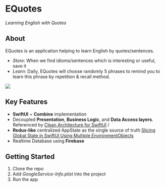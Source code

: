 # EQuotes
_Learning English with Quotes_

## About

EQuotes is an application helping to learn English by quotes/sentences.  
 
- _Store_: When we find idioms/sentences which is interesting or useful, save it
- _Learn_: Daily, EQuotes will choose randomly 5 phrases to remind you to learn this phrase by repetition & recall method.

![](https://i.imgur.com/VS9g3Ao.jpg)

## Key Features
- **SwiftUI** + **Combine** implementation
- Decoupled **Presentation**, **Business Logic**, and **Data Access layers**. Referenced by [Clean Architecture for SwiftUI](https://nalexn.github.io/clean-architecture-swiftui/) / 
- **Redux-like** centralized AppState as the single source of truth [Slicing Global State in SwiftUI Using Multiple EnvironmentObjects](https://azamsharp.com/2022/07/01/slicing-environment-object.html)
- Realtime Database using **Firebase**

## Getting Started

1. Clone the repo
2. Add _GoogleService-Info.plist_ into the project
3. Run the app